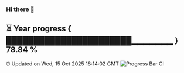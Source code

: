 ### Hi there 👋
⏳ Year progress { ███████████████████████▁▁▁▁▁▁▁ } 78.84 %
---
⏰ Updated on Wed, 15 Oct 2025 18:14:02 GMT
![Progress Bar CI](https://github.com/Moyi321/Moyi321/workflows/Progress%20Bar%20CI/badge.svg)
